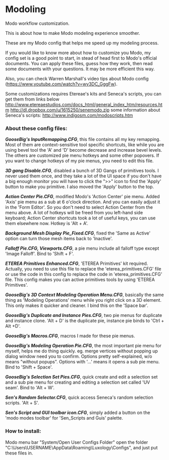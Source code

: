 # Modoling
Modo workflow customization.

This is about how to make Modo modeling experience smoother.

These are my Modo config that helps me speed up my modeling process.

If you would like to know more about how to customize you Modo, my config set is a good point to start, in stead of head first to Modo's official documents. You can apply these files, guess how they work, then read some documents with your questions. It may be more efficient this way.

Also, you can check Warren Marshall's video tips about Modo config (https://www.youtube.com/watch?v=wv3DC_GggFw).

Some customizations requires Etereae's kits and Seneca's scripts, you can get them from links below
http://www.etereaestudios.com/docs_html/general_index_htm/resources.htm
http://dl.dropbox.com/u/1615250/senemodo.zip
some information about Seneca's scripts: http://www.indigosm.com/modoscripts.htm

### **About these config files:**
**_GooseBig's InputRemapping.CFG_**, this file contains all my key remapping. Most of them are context-sensitive tool specific shortcuts, like while you are using bevel tool the 'A' and 'D' become decrease and increase bevel levels. The others are customized pie menu hotkeys and some other popovers. If you want to change hotkeys of my pie menus, you need to edit this file.

**_3D gang Disable.CFG_**, disabled a bunch of 3D Gangs of primitives tools. I never used them once, and they take a lot of the UI space if you don't have a big enough monitor you will have to click the ">>" icon to find the 'Apply' button to make you primitive. I also moved the 'Apply' button to the top.

**_Action Center Pie.CFG_**, modified Modo's 'Action Center' pie menu. Added 'Axis' pie menu as a sub at 6 o'clock direction. And you can easily adjust it in the 'Form Editor'. So you don't need to select Action Center from the menu above. A lot of hotkeys will be freed from you left-hand side keyboard; Action Center shortcuts took a lot of useful keys, you can use them elsewhere now. Hotkey is 'Alt + A'.

**_Background Mesh Display Pie_Fixed.CFG_**, fixed the 'Same as Active' option can turn those mesh items back to 'Inactive'.

**_Falloff Pie.CFG, Viewports.CFG_**, a pie menu include all falloff type except 'Image Falloff'. Bind to 'Shift + F'.

**_ETEREA Primitives Enhanced.CFG_**, 'ETEREA Primitives' kit required. Actually, you need to use this file to replace the 'eterea_primitives.CFG' file or use the code in this config to replace the code in 'eterea_primitives.CFG' file. This config makes you can active primitives tools by using 'ETEREA Primitives'.

**_GooseBig's 3D Context Modeling Operation Menu.CFG_**, basically the same thing as 'Modeling Operations' menu while you right click on a 3D element. This only makes it quicker and cleaner. I bind this on the 'Space bar'.

**_GooseBig's Duplicate and Instance Pies.CFG_**, two pie menus for duplicate and instance clone. 'Alt + D' is the duplicate pie, instance pie binds to 'Ctrl + Alt +D'.

**_GooseBig's Macros.CFG_**, macros I made for these pie menus.

**_GooseBig's Modeling Operation Pie.CFG_**, the most important pie menu for myself, helps me do thing quickly. eg. merge vertices without popping up dialog window need you to confirm. Options pretty self-explained, w/o means "without popups". Options with '...' means it opens a sub pie menu. Bind to 'Shift + Space'.

**_GooseBig's Selection Set Pies.CFG_**, quick create and edit a selection set and a sub pie menu for creating and editing a selection set called 'UV seam'. Bind to 'Alt + W'.

**_Sen's Random Selector.CFG_**, quick access Seneca's random selection scripts. 'Alt + S'.

**_Sen's Script and GUI toolbar icon.CFG_**, simply added a button on the 'modo modes toolbar' for 'Sen_Scripts and Guis' palette.

### **How to install**:
Modo menu bar "System/Open User Configs Folder" open the folder "C:\Users\USERNAME\AppData\Roaming\Luxology\Configs", and just put these files in.
